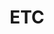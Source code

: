 ---
layout: board
title: ETC
permalink: categories/ETC/
author_profile: false
sidebar:
    nav: "category"
---